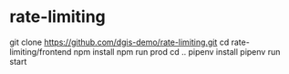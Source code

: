 # rate-limiting
git clone https://github.com/dgis-demo/rate-limiting.git
cd rate-limiting/frontend
npm install
npm run prod
cd ..
pipenv install
pipenv run start
